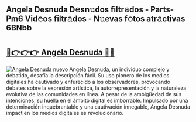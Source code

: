 ## Angela Desnuda D𝚎sn𝚞dos filtr𝚊dos - Parts-Pm6 Vid𝚎os filtr𝚊dos - N𝚞evas f𝚘tos atr𝚊ctivas 6BNbb

# <h2><a href="http://mb7evw.tromn.icu/?c=Angela+Desnuda">🔗👉👉👉 Angela Desnuda 🔗🔗</a></h2>

[![Angela Desnuda nuevo](https://i.imgur.com/pEAQMta.gif)](http://mb7evw.tromn.icu/?c=Angela+Desnuda)
Angela Desnuda, un individuo complejo y debatido, desafía la descripción fácil. Su uso pionero de los medios digitales ha cautivado y enfurecido a los observadores, provocando debates sobre la expresión artística, la autorrepresentación y la naturaleza evolutiva de las comunidades en línea. A pesar de la ambigüedad de sus intenciones, su huella en el ámbito digital es imborrable. Impulsado por una determinación inquebrantable y una cautivación innegable, Angela Desnuda impact en los medios digitales es revolucionario.
